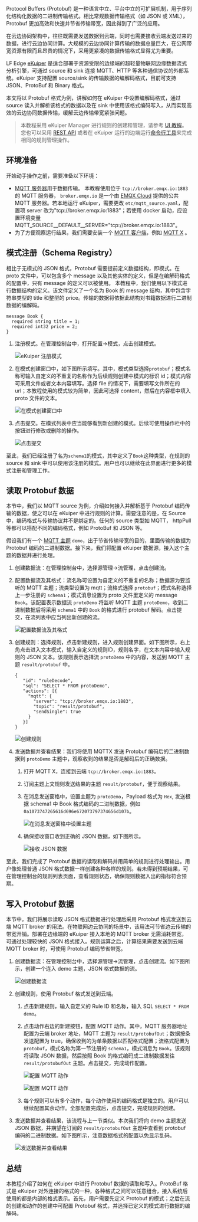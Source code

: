 Protocol Buffers (Protobuf) 是一种语言中立、平台中立的可扩展机制，用于序列化结构化数据的二进制传输格式。相比常规数据传输格式（如 JSON 或 XML），Protobuf 更加高效和快速并节省传输带宽，因此得到了广泛的应用。

在云边协同架构中，往往既需要发送数据到云端，同时也需要接收云端发送过来的数据，进行云边协同计算。大规模的云边协同计算传输的数据总量巨大，在公网带宽资源有限而且昂贵的情况下，采用更紧凑的数据传输格式显得尤为重要。

LF Edge [eKuiper](https://ekuiper.org/zh) 是适合部署于资源受限的边缘端的超轻量物联网边缘数据流式分析引擎，可通过 source 和 sink 连接 MQTT、HTTP 等各种通信协议的外部系统。eKuiper 支持配置 source/sink 的传输数据的编解码格式，目前可支持 JSON、ProtoBuf 和 Binary 格式。

本文将以 Protobuf 格式为例，讲解如何在 eKuiper 中设置编解码格式，通过 source 读入并解析该格式的数据以及在 sink 中使用该格式编码写入，从而实现高效的云边协同数据传输，缓解云边传输带宽紧张问题。

> 本教程采用 eKuiper Manager 进行规则的创建和管理，请参考 [UI 教程](https://github.com/ngjaying/kuiper/blob/doc/docs/zh_CN/operation/manager-ui/overview.md)。您也可以采用 [REST API](https://github.com/ngjaying/kuiper/blob/doc/docs/zh_CN/operation/restapi/overview.md) 或者在 eKuiper 运行的边端运行[命令行工具](https://github.com/ngjaying/kuiper/blob/doc/docs/zh_CN/operation/cli/overview.md)来完成相同的规则管理操作。

## 环境准备

开始动手操作之前，需要准备以下环境：

- [MQTT 服务器](https://www.emqx.com/zh/mqtt/public-mqtt5-broker)用于数据传输。
   本教程使用位于 `tcp://broker.emqx.io:1883` 的 MQTT 服务器， `broker.emqx.io` 是一个由 [EMQX Cloud](https://www.emqx.com/zh/cloud) 提供的公共 MQTT 服务器。若本地运行 eKuiper，需要更改 `etc/mqtt_source.yaml`，配置项 server 改为"tcp://broker.emqx.io:1883"；若使用 docker 启动，应设置环境变量 MQTT_SOURCE__DEFAULT__SERVER="tcp://broker.emqx.io:1883"。
- 为了方便观察运行结果，我们需要安装一个 [MQTT 客户端](https://www.emqx.io/zh/mqtt-client)，例如 [MQTT X](https://mqttx.app/zh) 。

## 模式注册（Schema Registry）

相比于无模式的 JSON 格式，Protobuf 需要提前定义数据结构，即模式。在 proto 文件中，可以包含多个 message 以及其他实体的定义，但是在编解码格式的配置中，只有 message 的定义可以被使用。 本教程中，我们使用以下模式进行数据结构的定义。该文件定义了一个名为 Book 的 message 结构，其中包含字符串类型的 title 和整型的 price。传输的数据将依据此结构对书籍数据进行二进制数据的编解码。

```
message Book {
  required string title = 1; 
  required int32 price = 2;
}
```

1. 注册模式。在管理控制台中，打开配置->模式，点击创建模式。

   ![eKuiper 注册模式](https://assets.emqx.com/images/0e2996ee8ab4f8c37bc58717a539cddc.png)

2. 在模式创建窗口中，如下图所示填写。其中，模式类型选择`protobuf`；模式名称可输入自定义的不重复的名称作为后续规则创建中模式的标识 id；模式内容可采用文件或者文本内容填写。选择 file 的情况下，需要填写文件所在的 url；本教程使用的模式较为简单，因此可选择 content，然后在内容框中填入 proto 文件的文本。

   ![在模式创建窗口中](https://assets.emqx.com/images/28038a20766d7a9c31ad4d0d8b546e4c.png)

3. 点击提交。在模式列表中应当能够看到新创建的模式。后续可使用操作栏中的按钮进行修改或删除的操作。

   ![点击提交](https://assets.emqx.com/images/3e27dafaca5f2a8536c6fd184b4f0213.png)

至此，我们已经注册了名为`schema1`的模式，其中定义了`Book`这种类型，在规则的 source 和 sink 中可以使用该注册的模式。用户也可以继续在此界面进行更多的模式注册和管理工作。

## 读取 Protobuf 数据

本节中，我们以 MQTT source 为例，介绍如何接入并解析基于 Protobuf 编码传输的数据，使之可以在 eKuiper 中进行规则的计算。需要注意的是，在 Source 中，编码格式与传输协议并不是绑定的。任何的 source 类型如 MQTT， httpPull 等都可以搭配不同的编码格式，例如 ProtoBuf 和 JSON 等。

假设我们有一个 [MQTT 主题](https://www.emqx.com/zh/blog/advanced-features-of-mqtt-topics) `demo`，出于节省传输带宽的目的，里面传输的数据为 Protobuf 编码的二进制数据。接下来，我们将配置 eKuiper 数据源，接入这个主题的数据并进行处理。

1. 创建数据流：在管理控制台中，选择源管理->流管理，点击创建流。

2. 配置数据流及其格式：流名称可设置为自定义的不重复的名称；数据源为要监听的 MQTT 主题；流类型设置为 mqtt；流格式选择 `protobuf`；模式名称选择上一步注册的 `schema1`；模式消息设置为 proto 文件里定义的 message `Book`。该配置表示数据流 `protoDemo` 将监听 MQTT 主题 `protoDemo`，收到二进制数据后将采用 `schema1` 中的 `Book` 的格式进行 protobuf 解码。点击提交，在流列表中应当列出新创建的流。

   ![配置数据流及其格式](https://assets.emqx.com/images/dc8547ae835ffcf7049e4b5ea72e794a.png)

3. 创建规则：选择规则，点击新建规则，进入规则创建界面。如下图所示，右上角点击进入文本模式，输入自定义的规则ID，规则名字，在文本内容中输入规则的 JSON 文本。该规则表示选择流 `protoDemo` 中的内容，发送到 MQTT 主题 `result/protobuf` 中。

   ```
   {
      "id": "ruleDecode",
      "sql": "SELECT * FROM protoDemo",
      "actions": [{
        "mqtt": {
          "server": "tcp://broker.emqx.io:1883",
          "topic": "result/protobuf",
          "sendSingle": true
        }
      }]
   }
   ```

   ![创建规则](https://assets.emqx.com/images/46485a70b9b4fb7df7fbb58477650f74.png)

4. 发送数据并查看结果：我们将使用 MQTTX 发送 Protobuf 编码后的二进制数据到 `protoDemo` 主题中，观察收到的结果是否是解码后的正确数据。

   1. 打开 MQTT X，连接到云端 `tcp://broker.emqx.io:1883`。

   2. 订阅主题上文规则发送结果的主题 `result/protobuf`，便于观察结果。

   3. 在消息发送窗格中，设置主题为 `protoDemo`，Payload 格式为 `Hex`, 发送根据 schema1 中 Book 格式编码的二进制数据，例如 `0a1073747265616d696e672073797374656d107b`。

      ![在消息发送窗格中设置主题](https://assets.emqx.com/images/23d1b395ca3905eaf18e3aa653f9e909.png)

   4. 确保接收窗口收到正确的 JSON 数据，如下图所示。

      ![接收 JSON 数据](https://assets.emqx.com/images/d3861a5eacbe17b1c3e705dd29d733ba.png)

至此，我们完成了 Protobuf 数据的读取和解码并用简单的规则进行处理输出。用户像处理普通 JSON 格式数据一样创建各种各样的规则。若未得到预期结果，可在管理控制台的规则列表页面，查看规则状态，确保规则数据入出的指标符合预期。

## 写入 Protobuf 数据

本节中，我们将展示读取 JSON 格式数据进行处理后采用 Protobuf 格式发送到云端 MQTT broker 的用法。在物联网边云协同的场景中，该用法可节省边云传输的带宽开销。部署在边缘端的 eKuiper 接入本地的 MQTT broker 无需消耗带宽，可通过处理较快的 JSON 格式接入。规则运算之后，计算结果需要发送到云端 MQTT broker 时，可使用 Protobuf 编码节省带宽。

1. 创建数据流：在管理控制台中，选择源管理->流管理，点击创建流。如下图所示，创建一个连入 demo 主题，JSON 格式数据的流。

   ![创建数据流](https://assets.emqx.com/images/7e3737d9fa2f04d99cbce3322f4cbf5c.png)

2. 创建规则，使用 Protobuf 格式发送到云端。

   1. 点击新建规则，输入自定义的 Rule ID 和名称，输入 SQL `SELECT * FROM demo`。

   2. 点击动作右边的新建按钮，配置 MQTT 动作。其中，MQTT 服务器地址配置为云端 broker 地址，MQTT 主题为 `result/protobufOut`；数据按条发送配置为 true，确保收到的为单条数据以匹配格式配置；流格式配置为 `protobuf`，模式名称为第一节注册的 `schema1`，模式消息为 `Book`。该规则将读取 JSON 数据，然后按照 Book 的格式编码成二进制数据发往 `result/protobufOut` 主题。点击提交，完成动作配置。

       ![配置 MQTT 动作](https://assets.emqx.com/images/b63d361c197770c495d3588b5832e7a4.png)

       ![配置 MQTT 动作](https://assets.emqx.com/images/0cee82ec9171a3162f434c2bad496b97.png)

   3. 每个规则可以有多个动作，每个动作使用的编码格式是独立的。用户可以继续配置其余动作。全部配置完成后，点击提交，完成规则的创建。

3. 发送数据并查看结果，该流程与上一节类似。本次我们将向 demo 主题发送 JSON 数据，并期望在订阅的 `result/protobufOut` 主题中查看到 protobuf 编码的二进制数据。如下图所示，注意数据格式的配置以免显示乱码。

   ![发送数据并查看结果](https://assets.emqx.com/images/f105f404e25235ce6689d7648b77bdaa.png)

## 总结

本教程介绍了如何在 eKuiper 中进行 Protobuf 数据的读取和写入。ProtoBuf 格式是 eKuiper 对外连接的格式的一种，各种格式之间可以任意组合，接入系统后使用的都是内部的格式表示。首先，用户需要先定义 Protobuf 的模式；之后在流的创建和动作的创建中可配置 Protobuf 格式，并选择已定义的模式进行数据的编解码。

